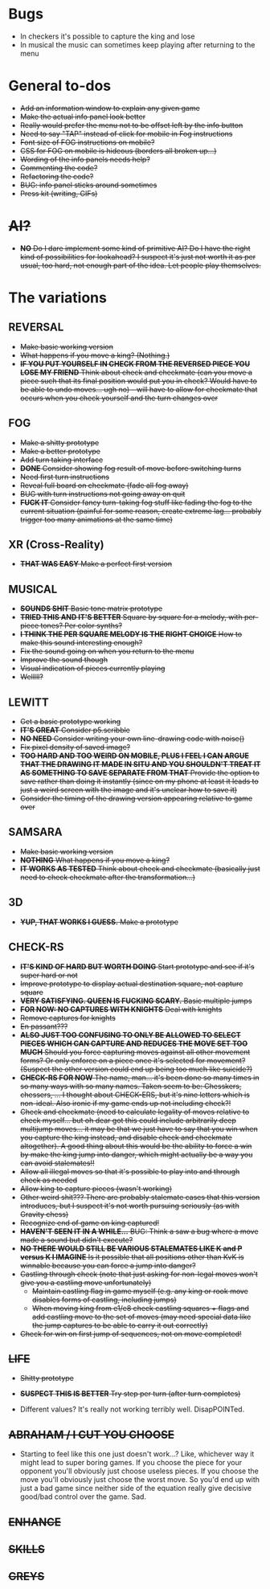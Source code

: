 # Bugs

- In checkers it's possible to capture the king and lose
- In musical the music can sometimes keep playing after returning to the menu

# General to-dos

- ~~Add an information window to explain any given game~~
- ~~Make the actual info panel look better~~
- ~~Really would prefer the menu not to be offset left by the info button~~
- ~~Need to say "TAP" instead of click for mobile in Fog instructions~~
- ~~Font size of FOG instructions on mobile?~~
- ~~CSS for FOG on mobile is hideous (borders all broken up...)~~
- ~~Wording of the info panels needs help?~~
- ~~Commenting the code?~~
- ~~Refactoring the code?~~
- ~~BUG: info panel sticks around sometimes~~
- ~~Press kit (writing, GIFs)~~

# ~~AI?~~

- ~~__NO__ Do I dare implement some kind of primitive AI? Do I have the right kind of possibilities for lookahead? I suspect it's just not worth it as per usual, too hard, not enough part of the idea. Let people play themselves.~~

# The variations

## REVERSAL

- ~~Make basic working version~~
- ~~What happens if you move a king? (Nothing.)~~
- ~~__IF YOU PUT YOURSELF IN CHECK FROM THE REVERSED PIECE YOU LOSE MY FRIEND__ Think about check and checkmate (can you move a piece such that its final position would put you in check? Would have to be able to undo moves... ugh no) - will have to allow for checkmate that occurs when you check yourself and the turn changes over~~

## FOG

- ~~Make a shitty prototype~~
- ~~Make a better prototype~~
- ~~Add turn taking interface~~
- ~~__DONE__ Consider showing fog result of move before switching turns~~
- ~~Need first turn instructions~~
- ~~Reveal full board on checkmate (fade all fog away)~~
- ~~BUG with turn instructions not going away on quit~~
- ~~__FUCK IT__ Consider fancy turn-taking fog stuff like fading the fog to the current situation (painful for some reason, create extreme lag... probably trigger too many animations at the same time)~~

## XR (Cross-Reality)

- ~~__THAT WAS EASY__ Make a perfect first version~~

## MUSICAL

- ~~__SOUNDS SHIT__ Basic tone matrix prototype~~
- ~~__TRIED THIS AND IT'S BETTER__ Square by square for a melody, with per-piece tones? Per color synths?~~
- ~~__I THINK THE PER SQUARE MELODY IS THE RIGHT CHOICE__ How to make this sound interesting enough?~~
- ~~Fix the sound going on when you return to the menu~~
- ~~Improve the sound though~~
- ~~Visual indication of pieces currently playing~~
- ~~Welllll?~~

## LEWITT

- ~~Get a basic prototype working~~
- ~~__IT'S GREAT__ Consider p5.scribble~~
- ~~__NO NEED__ Consider writing your own line-drawing code with noise()~~
- ~~Fix pixel density of saved image?~~
- ~~__TOO HARD AND TOO WEIRD ON MOBILE, PLUS I FEEL I CAN ARGUE THAT THE DRAWING IT MADE IN SITU AND YOU SHOULDN'T TREAT IT AS SOMETHING TO SAVE SEPARATE FROM THAT__ Provide the option to save rather than doing it instantly (since on my phone at least it leads to just a weird screen with the image and it's unclear how to save it)~~
- ~~Consider the timing of the drawing version appearing relative to game over~~

## SAMSARA

- ~~Make basic working version~~
- ~~__NOTHING__ What happens if you move a king?~~
- ~~__IT WORKS AS TESTED__ Think about check and checkmate (basically just need to check checkmate after the transformation...)~~

## 3D

- ~~__YUP, THAT WORKS I GUESS.__ Make a prototype~~

## CHECK-RS

- ~~__IT'S KIND OF HARD BUT WORTH DOING__ Start prototype and see if it's super hard or not~~
- ~~Improve prototype to display actual destination square, not capture square~~
- ~~__VERY SATISFYING. QUEEN IS FUCKING SCARY.__ Basic multiple jumps~~
- ~~__FOR NOW: NO CAPTURES WITH KNIGHTS__ Deal with knights~~
- ~~Remove captures for knights~~
- ~~En passant???~~
- ~~__ALSO JUST TOO CONFUSING TO ONLY BE ALLOWED TO SELECT PIECES WHICH CAN CAPTURE AND REDUCES THE MOVE SET TOO MUCH__ Should you force capturing moves against all other movement forms? Or only enforce on a piece once it's selected for movement? (Suspect the other version could end up being too much like suicide?)~~
- ~~__CHECK-RS FOR NOW__ The name, man... it's been done so many times in so many ways with so many names. Taken seem to be: Chesskers, chessers, ... I thought about CHECK-ERS, but it's nine letters which is non-ideal. Also ironic if my game ends up not including check?!~~
- ~~Check and checkmate (need to calculate legality of moves relative to check myself... but oh dear got this could include arbitrarily deep multijump moves... it may be that we just have to say that you win when you capture the king instead, and disable check and checkmate altogether). A good thing about this would be the ability to force a win by make the king jump into danger, which might actually be a way you can avoid stalemates!!~~
- ~~Allow all illegal moves so that it's possible to play into and through check as needed~~
- ~~Allow king to capture pieces (wasn't working)~~
- ~~Other weird shit??? There are probably stalemate cases that this version introduces, but I suspect it's not worth pursuing seriously (as with Gravity chess)~~
- ~~Recognize end of game on king captured!~~
- ~~__HAVEN'T SEEN IT IN A WHILE...__ BUG: Think a saw a bug where a move made a sound but didn't execute?~~
- ~~__NO THERE WOULD STILL BE VARIOUS STALEMATES LIKE K and P versus K I IMAGINE__ Is it possible that all positions other than KvK is winnable because you can force a jump into danger?~~
- ~~Castling through check (note that just asking for non-legal moves won't give you a castling move unfortunately)~~
    - ~~Maintain castling flag in game myself (e.g. any king or rook move disables forms of castling, including jumps)~~
    - ~~When moving king from e1/e8 check castling squares + flags and add castling move to the set of moves (may need special data like the jump captures to be able to carry it out correctly)~~
- ~~Check for win on first jump of sequences, not on move completed!~~

## ~~LIFE~~

- ~~Shitty prototype~~
- ~~__SUSPECT THIS IS BETTER__ Try step per turn (after turn completes)~~

- Different values? It's really not working terribly well. DisapPOINTed.

## ~~ABRAHAM / I CUT YOU CHOOSE~~

- Starting to feel like this one just doesn't work...? Like, whichever way it might lead to super boring games. If you choose the piece for your opponent you'll obviously just choose useless pieces. If you choose the move you'll obviously just choose the worst move. So you'd end up with just a bad game since neither side of the equation really give decisive good/bad control over the game. Sad.

## ~~ENHANCE~~

## ~~SKILLS~~

## ~~GREYS~~
